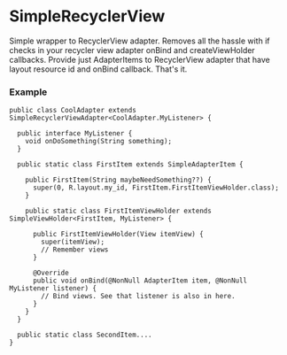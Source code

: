 # SimpleRecyclerView
Simple wrapper to RecyclerView adapter. Removes all the hassle with if checks in your recycler view adapter onBind and createViewHolder callbacks. Provide just AdapterItems to RecyclerView adapter that have layout resource id and onBind callback. That's it.

### Example

```
public class CoolAdapter extends SimpleRecyclerViewAdapter<CoolAdapter.MyListener> {

  public interface MyListener {
    void onDoSomething(String something);
  }
  
  public static class FirstItem extends SimpleAdapterItem {
  
    public FirstItem(String maybeNeedSomething??) {
      super(0, R.layout.my_id, FirstItem.FirstItemViewHolder.class);
    }
    
    public static class FirstItemViewHolder extends SimpleViewHolder<FirstItem, MyListener> {
    
      public FirstItemViewHolder(View itemView) {
        super(itemView);
        // Remember views
      }

      @Override
      public void onBind(@NonNull AdapterItem item, @NonNull MyListener listener) {
        // Bind views. See that listener is also in here.
      }
    }
  }
  
  public static class SecondItem....
}
```
